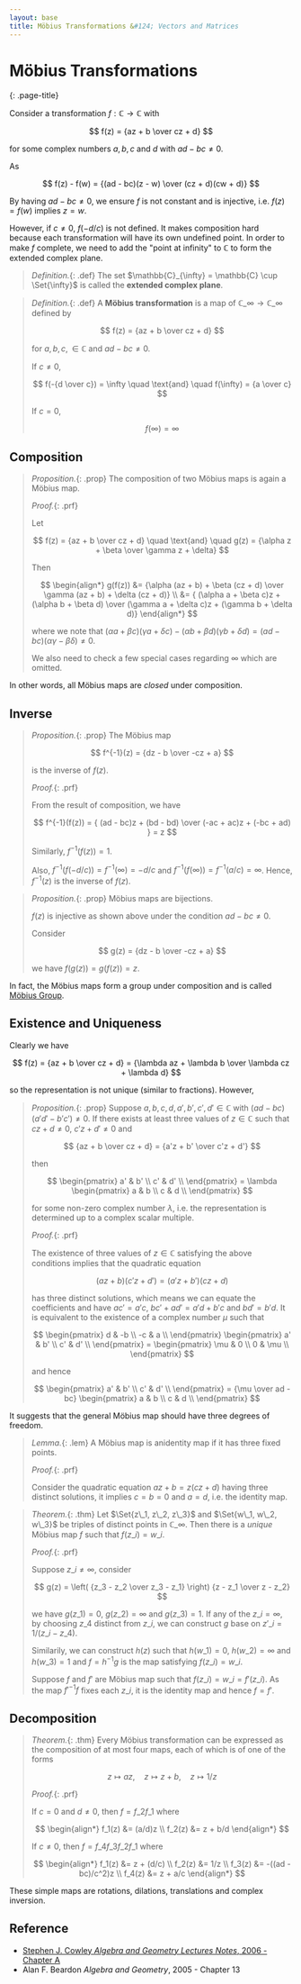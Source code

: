 ```yaml
---
layout: base
title: Möbius Transformations &#124; Vectors and Matrices
---
```


# Möbius Transformations
{: .page-title}

Consider a transformation $f: \mathbb{C} \to \mathbb{C}$ with

$$
f(z) = {az + b \over cz + d}
$$

for some complex numbers $a, b, c$ and $d$ with $ad - bc \not= 0$.

As

$$
f(z) - f(w) = {(ad - bc)(z - w) \over (cz + d)(cw + d)}
$$

By having $ad - bc \not= 0$, we ensure $f$ is not constant and is injective, i.e. $f(z) = f(w)$ implies $z = w$.

However, if $c \not= 0$, $f(-d/c)$ is not defined.
It makes composition hard because each transformation will have its own undefined point.
In order to make $f$ complete, we need to add the "point at infinity" to $\mathbb{C}$ to form the extended complex plane.

> *Definition.*{: .def}
> The set $\mathbb{C}_{\infty} = \mathbb{C} \cup \Set{\infty}$ is called the **extended complex plane**.

> *Definition.*{: .def}
> A **Möbius transformation** is a map of $\mathbb{C}\_\infty \to \mathbb{C}\_\infty$ defined by
>
> $$
  f(z) = {az + b \over cz + d}
  $$
>
> for $a, b, c, \in \mathbb{C}$ and $ad - bc \not= 0$.
>
> If $c \not= 0$,
>
> $$
  f(-{d \over c}) = \infty \quad \text{and} \quad f(\infty) = {a \over c}
  $$
>
> If $c = 0$,
>
> $$
  f(\infty) = \infty
  $$

## Composition

> *Proposition.*{: .prop}
> The composition of two Möbius maps is again a Möbius map.
>
> *Proof.*{: .prf}
>
> Let
>
> $$
  f(z) = {az + b \over cz + d} \quad \text{and} \quad g(z) = {\alpha z + \beta \over \gamma z + \delta}
  $$
>
> Then
>
> $$
  \begin{align*}
  g(f(z)) &= {\alpha (az + b) + \beta (cz + d) \over \gamma (az + b) + \delta (cz + d)} \\
  &= { (\alpha a + \beta c)z + (\alpha b + \beta d) \over (\gamma a + \delta c)z + (\gamma b + \delta d)}
  \end{align*}
  $$
>
> where we note that $(\alpha a + \beta c)(\gamma a + \delta c) - (\alpha b + \beta d)(\gamma b + \delta d) = (ad - bc)(\alpha \gamma - \beta \delta) \not= 0$.
>
> We also need to check a few special cases regarding $\infty$ which are omitted.

In other words, all Möbius maps are _closed_ under composition.

## Inverse

> *Proposition.*{: .prop}
> The Möbius map
>
> $$
  f^{-1}(z) = {dz - b \over -cz + a}
  $$
>
> is the inverse of $f(z)$.
>
> *Proof.*{: .prf}
>
> From the result of composition, we have
>
> $$
  f^{-1}(f(z)) = { (ad - bc)z + (bd - bd) \over (-ac + ac)z + (-bc + ad) } = z
  $$
>
> Similarly, $f^{-1}(f(z)) = 1$.
>
> Also, $f^{-1}(f(-d/c)) = f^{-1}(\infty) = -d/c$ and $f^{-1}(f(\infty)) = f^{-1}(a/c) = \infty$.
> Hence, $f^{-1}(z)$ is the inverse of $f(z)$.

> *Proposition.*{: .prop}
> Möbius maps are bijections.
>
> $f(z)$ is injective as shown above under the condition $ad - bc \not= 0$.
>
> Consider
>
> $$
  g(z) = {dz - b \over -cz + a}
  $$
>
> we have $f(g(z)) = g(f(z)) = z$.

In fact, the Möbius maps form a group under composition and is called [Möbius Group](../groups/mobius-groups.md).

## Existence and Uniqueness

Clearly we have

$$
f(z) = {az + b \over cz + d} = {\lambda az + \lambda b \over \lambda cz + \lambda d}
$$

so the representation is not unique (similar to fractions). However,

> *Proposition.*{: .prop}
> Suppose $a, b, c, d, a', b', c', d' \in \mathbb{C}$ with $(ad - bc)(a'd' - b'c') \not= 0$.
> If there exists at least three values of $z \in \mathbb{C}$ such that $cz + d \not= 0$, $c'z + d' \not= 0$ and
>
> $$
  {az + b \over cz + d} = {a'z + b' \over c'z + d'}
  $$
>
> then
>
> $$
  \begin{pmatrix}
  a' & b' \\
  c' & d' \\
  \end{pmatrix} = \lambda \begin{pmatrix}
  a & b \\
  c & d \\
  \end{pmatrix}
  $$
>
> for some non-zero complex number $\lambda$, i.e. the representation is determined up to a complex scalar multiple.
>
> *Proof.*{: .prf}
>
> The existence of three values of $z \in \mathbb{C}$ satisfying the above conditions implies that the quadratic equation
>
> $$
  (az + b)(c'z + d') = (a'z + b')(cz + d)
  $$
>
> has three distinct solutions, which means we can equate the coefficients and have $ac' = a'c$, $bc' + ad' = a'd + b'c$ and $bd' = b'd$.
> It is equivalent to the existence of a complex number $\mu$ such that
>
> $$
  \begin{pmatrix}
  d & -b \\
  -c & a \\
  \end{pmatrix}
  \begin{pmatrix}
  a' & b' \\
  c' & d' \\
  \end{pmatrix}
  =
  \begin{pmatrix}
  \mu & 0 \\
  0 & \mu \\
  \end{pmatrix}
  $$
>
> and hence
>
> $$
  \begin{pmatrix}
  a' & b' \\
  c' & d' \\
  \end{pmatrix}
  =
  {\mu \over ad - bc}
  \begin{pmatrix}
  a & b \\
  c & d \\
  \end{pmatrix}
  $$

It suggests that the general Möbius map should have three degrees of freedom.

> *Lemma.*{: .lem}
> A Möbius map is anidentity map if it has three fixed points.
>
> *Proof.*{: .prf}
>
> Consider the quadratic equation $az + b = z(cz + d)$ having three distinct solutions,
> it implies $c = b = 0$ and $a = d$, i.e. the identity map.

> *Theorem.*{: .thm}
> Let $\Set{z\_1, z\_2, z\_3}$ and $\Set{w\_1, w\_2, w\_3}$ be triples of distinct points in $\mathbb{C}\_\infty$.
> Then there is a _unique_ Möbius map $f$ such that $f(z\_i) = w\_i$.
>
> *Proof.*{: .prf}
>
> Suppose $z\_i \not= \infty$, consider
>
> $$
  g(z) = \left( {z_3 - z_2 \over z_3 - z_1} \right) {z - z_1 \over z - z_2}
  $$
>
> we have $g(z\_1) = 0$, $g(z\_2) = \infty$ and $g(z\_3) = 1$.
> If any of the $z\_i = \infty$, by choosing $z\_4$ distinct from $z\_i$, we can construct $g$ base on $z'\_i = 1 / (z\_i - z\_4)$.
>
> Similarily, we can construct $h(z)$ such that $h(w\_1) = 0$, $h(w\_2) = \infty$ and $h(w\_3) = 1$ and $f = h^{-1}g$ is the map satisfying $f(z\_i) = w\_i$.
>
> Suppose $f$ and $f'$ are Möbius map such that $f(z\_i) = w\_i = f'(z\_i)$.
> As the map $f'^{-1}f$ fixes each $z\_i$, it is the identity map and hence $f = f'$.

## Decomposition

> *Theorem.*{: .thm}
> Every Möbius transformation can be expressed as the composition of at most four maps, each of which is of one of the forms
>
> $$
  z \mapsto az, \quad z \mapsto z + b, \quad z \mapsto 1/z
  $$
>
> *Proof.*{: .prf}
>
> If $c = 0$ and $d \not= 0$, then $f = f\_2f\_1$ where
>
> $$
  \begin{align*}
  f_1(z) &= (a/d)z \\
  f_2(z) &= z + b/d
  \end{align*}
  $$
>
> If $c \not= 0$, then $f = f\_4f\_3f\_2f\_1$ where
>
> $$
  \begin{align*}
  f_1(z) &= z + (d/c) \\
  f_2(z) &= 1/z \\
  f_3(z) &= -((ad - bc)/c^2)z \\
  f_4(z) &= z + a/c
  \end{align*}
  $$

These simple maps are rotations, dilations, translations and complex inversion.

## Reference

* [Stephen J. Cowley _Algebra and Geometry Lectures Notes_, 2006 - Chapter A](https://www.damtp.cam.ac.uk/user/sjc1/teaching/AandG/notes.pdf)
* Alan F. Beardon _Algebra and Geometry_, 2005 - Chapter 13

